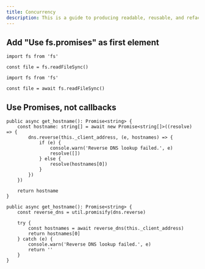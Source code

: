 ```yaml
---
title: Concurrency
description: This is a guide to producing readable, reusable, and refactorable software for TypeScript.
---
```


## Add "Use fs.promises" as first element

```ts::Bad
import fs from 'fs'

const file = fs.readFileSync()
```

```ts::Good
import fs from 'fs'

const file = await fs.readFileSync()
```

## Use Promises, not callbacks

```ts::Bad
public async get_hostname(): Promise<string> {
	const hostname: string[] = await new Promise<string[]>((resolve) => {
		dns.reverse(this._client_address, (e, hostnames) => {
			if (e) {
				console.warn('Reverse DNS lookup failed.', e)
				resolve([])
			} else {
				resolve(hostnames[0])
			}
		})
	})

	return hostname
}
```

```ts::God
public async get_hostname(): Promise<string> {
	const reverse_dns = util.promisify(dns.reverse)

	try {
		const hostnames = await reverse_dns(this._client_address)
		return hostnames[0]
	} catch (e) {
		console.warn('Reverse DNS lookup failed.', e)
		return ''
	}
}
```
